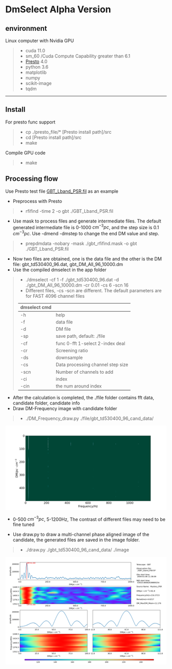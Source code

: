 # DmSelect Alpha Version
## environment 
Linux computer with Nvidia GPU
> - cuda 11.0  
> - sm_60 /Cuda Compute Capability greater than 6.1    
> - [Presto](https://github.com/scottransom/presto) 4.0  
> - python 3.6  
> - matplotlib  
> - numpy
> - scikit-image  
> - tqdm  
---
## Install
For presto func support
>- cp ./presto_file/*   [Presto install path]/src
>- cd [Presto install path]/src
>- make

Compile GPU code
>- make 

## Processing flow

Use Presto test file [GBT_Lband_PSR.fil](http://www.cv.nrao.edu/~sransom/GBT_Lband_PSR.fil)  as an example
- Preprocess with Presto
> - rfifind -time 2 -o gbt ./GBT_Lband_PSR.fil
- Use mask to process files and generate intermediate files. The default generated intermediate file is 0-1000 $cm^{-3}pc$, and the step size is 0.1 $cm^{-3}pc$. Use -dmend -dmstep to change the end DM value and step. 
> - prepdmdata -nobary -mask ./gbt_rfifind.mask -o gbt ./GBT_Lband_PSR.fil
- Now two files are obtained, one is the data file and the other is the DM file:  gbt_td530400_96.dat, gbt_DM_All_96_10000.dm
- Use the compiled dmselect in the app folder
> - ./dmselect -cf 1 -f ./gbt_td530400_96.dat -d ./gbt_DM_All_96_10000.dm -cr 0.01 -cs 6 -scn 16
> - Different files, -cs -scn are different. The default parameters are for FAST 4096 channel files  
>
> |dmselect cmd||
> |---|---|  
> |-h | help|
> | -f | data file | 
> | -d  |DM file|  
> | -sp |save path, default: ./file  |
> | -cf |func 0-fft 1-select 2-index deal|  
> | -cr |Screening ratio |
> | -ds |downsample|
> | -cs |Data processing channel step size  |
> | -scn|Number of channels to add  |
> | -ci |index  |
> | -cin| the num around index  |  

- After the calculation is completed, the ./file folder contains fft data, candidate folder, candidate info
- Draw DM-Frequency image with candidate folder
> - ./DM_Frequency_draw.py ./file/gbt_td530400_96_cand_data/

![DM-Frequency](https://github.com/hqc-info/dmselect/blob/main/img/GBT.png)
- 0-500 $cm^{-3}pc$, 5-1200Hz, The contrast of different files may need to be fine tuned

- Use draw.py to draw a multi-channel phase aligned image of the candidate, the generated files are saved in the image folder.

> - ./draw.py ./gbt_td530400_96_cand_data/ ./image  

![multi-channel phase aligned](https://github.com/hqc-info/dmselect/blob/main/img/pic_216.37234_61.80.png)
